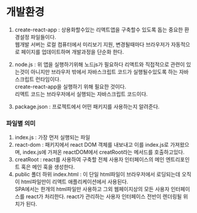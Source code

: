 # 개발환경
1. create-react-app : 상용화할수있는 리액트앱을 구축할수 있도록 돕는 중요한 환경설정 파일들이다.<br>
웹개발 서버는 로컬 컴퓨터에서 미리보기 지원, 변경될때마다 브라우저가 자동적으로 페이지를 업데이트하며 개발과정을 단순화 한다.

2. node.js : 위 앱을 실행하기위해 노드js가 필요하다 리액트와 직접적으로 관련이 있는것이 아니지만 브라우저 밖에서 자바스크립트 코드가 실행될수있도록 하는 자바스크립트 런타임이다.<br>
create-react-app을 실행하기 위해 필요한 것이다.<br>
리액트 코드는 브라우저에서 실행되는 자바스크립트 코드이다.

3. package.json : 프로젝트에서 어떤 패키지를 사용하는지 알려준다.

### 파일별 의미
1. index.js : 가장 먼저 실행되는 파일 
2. react-dom : 패키지에서 react DOM 객체를 내보내고 이를 index.js로 가져왔으며, index.js에 가져온 reactDOM에서 creatRoot라는 메서드를 호출하고있다.
3. creatRoot : react를 사용하여 구축할 전체 사용자 인터페이스의 메인 엔트리포인트 혹은 메인 훅을 생성한다. 
4. public 폴더 하위 index.html : 이 단일 html파일이 브라우저에서 로딩되는데 오직 이 html파일만이 리액트 애플리케이션에서 사용된다.<br>
SPA에서는 한개의 html파일만 사용하고 그외 웹페이지상의 모든 사용자 인터페이스를 react가 처리한다.
   react가 관리하는 사용자 인터페이스 전반이 렌더링될 위치가 된다.
   
